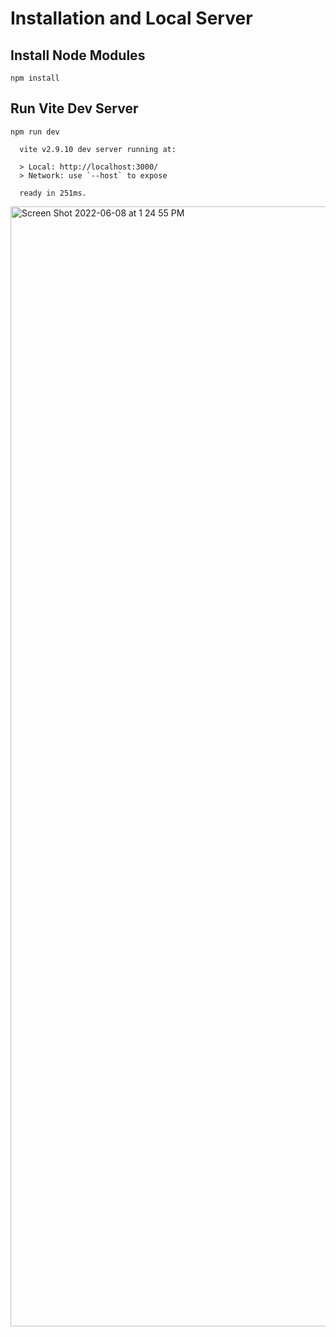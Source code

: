 # Installation and Local Server

## Install Node Modules
```
npm install
```

## Run Vite Dev Server
```
npm run dev

  vite v2.9.10 dev server running at:

  > Local: http://localhost:3000/
  > Network: use `--host` to expose

  ready in 251ms.

```

<img width="1792" alt="Screen Shot 2022-06-08 at 1 24 55 PM" src="https://user-images.githubusercontent.com/1654088/172690018-788d6f33-1f2c-4ef4-928d-a3b22d430b4b.png">
